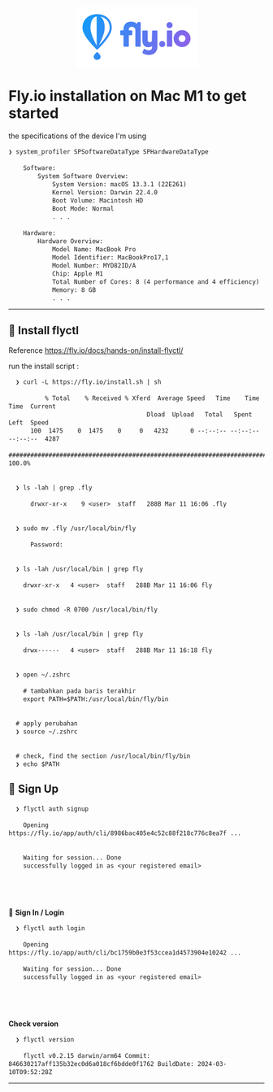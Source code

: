 <p align="center">
    <img src="./fly-io-logo.svg" alt="fly-io-logo" style="display: block; margin: 0 auto;">
</p>


# Fly.io installation on Mac M1 to get started


the specifications of the device I'm using

    ❯ system_profiler SPSoftwareDataType SPHardwareDataType

        Software:
            System Software Overview:
                System Version: macOS 13.3.1 (22E261)
                Kernel Version: Darwin 22.4.0
                Boot Volume: Macintosh HD
                Boot Mode: Normal    
                . . .

        Hardware:
            Hardware Overview:
                Model Name: MacBook Pro
                Model Identifier: MacBookPro17,1
                Model Number: MYD82ID/A
                Chip: Apple M1
                Total Number of Cores: 8 (4 performance and 4 efficiency)
                Memory: 8 GB
                . . .

---

## &#x1F535; Install flyctl

Reference https://fly.io/docs/hands-on/install-flyctl/

run the install script :


      ❯ curl -L https://fly.io/install.sh | sh

              % Total    % Received % Xferd  Average Speed   Time    Time     Time  Current
                                          Dload  Upload   Total   Spent    Left  Speed
          100  1475    0  1475    0     0   4232      0 --:--:-- --:--:-- --:--:--  4287
          ######################################################################## 100.0%


      ❯ ls -lah | grep .fly

          drwxr-xr-x    9 <user>  staff   288B Mar 11 16:06 .fly


      ❯ sudo mv .fly /usr/local/bin/fly

          Password:


      ❯ ls -lah /usr/local/bin | grep fly

        drwxr-xr-x   4 <user>  staff   288B Mar 11 16:06 fly


      ❯ sudo chmod -R 0700 /usr/local/bin/fly


      ❯ ls -lah /usr/local/bin | grep fly

        drwx------   4 <user>  staff   288B Mar 11 16:18 fly


      ❯ open ~/.zshrc

        # tambahkan pada baris terakhir
        export PATH=$PATH:/usr/local/bin/fly/bin


      # apply perubahan
      ❯ source ~/.zshrc


      # check, find the section /usr/local/bin/fly/bin
      ❯ echo $PATH




## &#x1F535; Sign Up

      ❯ flyctl auth signup

        Opening https://fly.io/app/auth/cli/8986bac405e4c52c88f218c776c8ea7f ...


        Waiting for session... Done
        successfully logged in as <your registered email>     



&nbsp;

&nbsp;


&#x1F535; **Sign In / Login**

      ❯ flyctl auth login
    
        Opening https://fly.io/app/auth/cli/bc1759b0e3f53ccea1d4573904e10242 ...
    
        Waiting for session... Done
        successfully logged in as <your registered email>



&nbsp;

&nbsp;

**Check version**

      ❯ flyctl version

        flyctl v0.2.15 darwin/arm64 Commit: 846630217aff135b32ec0d6a018cf6bdde0f1762 BuildDate: 2024-03-10T09:52:28Z


---
